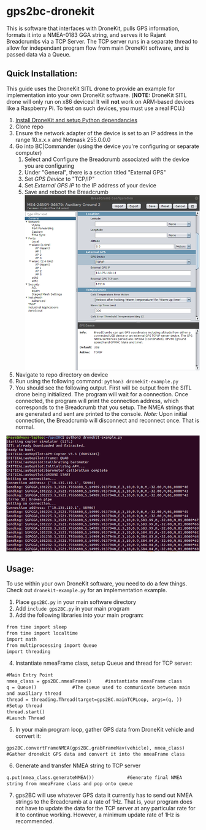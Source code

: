 # gps2bc-dronekit

This is software that interfaces with DroneKit, pulls GPS information, formats it into a NMEA-0183 GGA string, and serves it to Rajant Breadcrumbs via a TCP Server. The TCP server runs in a separate thread to allow for independant program flow from main DroneKit software, and is passed data via a Queue. 

## Quick Installation:
This guide uses the DroneKit SITL drone to provide an example for implementation into your own DroneKit software. (**NOTE:** DroneKit SITL drone will only run on x86 devices! It will **not** work on ARM-based devices like a Raspberry Pi. To test on such devices, you must use a real FCU.)
  1. [Install DroneKit and setup Python dependancies](https://dronekit-python.readthedocs.io/en/latest/guide/quick_start.html)
  1. Clone repo
  1. Ensure the network adapter of the device is set to an IP address in the range 10.x.x.x and Netmask 255.0.0.0
  1. Go into BC|Commander (using the device you're configuring or separate computer)
      1. Select and Configure the Breadcrumb associated with the device you are configuring
      1. Under "General", there is a section titled "External GPS"
      1. Set *GPS Device* to "TCP/IP"
      1. Set *External GPS IP* to the IP address of your device
      1. Save and reboot the Breadcrumb
      ![BC|Commander Config Screen](BCConfig.png)
  1. Navigate to repo directory on device
  1. Run using the following command: `python3 dronekit-example.py`
  1. You should see the following output. First will be output from the SITL drone being initialized. The program will wait for a connection. Once connected, the program will print the connection address, which corresponds to the Breadcrumb that you setup. The NMEA strings that are generated and sent are printed to the console. *Note:* Upon initial connection, the Breadcrumb will disconnect and reconnect once. That is normal.
  
![gps2BC Terminal Output](gps2BC_output.png) 
  
## Usage:
To use within your own DroneKit software, you need to do a few things. Check out `dronekit-example.py` for an implementation example.
  1. Place `gps2BC.py` in your main software directory
  1. Add `include gps2BC.py` in your main program
  1. Add the following libraries into your main program:
```
from time import sleep
from time import localtime
import math
from multiprocessing import Queue
import threading
```
  4. Instantiate nmeaFrame class, setup Queue and thread for TCP server:
```
#Main Entry Point
nmea_class = gps2BC.nmeaFrame()		#instantiate nmeaFrame class
q = Queue()				#The queue used to communicate between main and auxiliary thread
thread = threading.Thread(target=gps2BC.mainTCPLoop, args=(q, ))	#Setup thread
thread.start()                                                          #Launch Thread
```
  5. In your main program loop, gather GPS data from DroneKit vehicle and convert it:
```
gps2BC.convertFrameNMEA(gps2BC.grabFrameNav(vehicle), nmea_class)	#Gather dronekit GPS data and convert it into the nmeaFrame class
```
  6. Generate and transfer NMEA string to TCP server
```
q.put(nmea_class.generateNMEA())			#Generate final NMEA string from nmeaFrame class and pop onto queue
```
  7. gps2BC will use whatever GPS data it currently has to send out NMEA strings to the Breadcrumb at a rate of 1Hz. That is, your program does not have to update the data for the TCP server at any particular rate for it to continue working. However, a minimum update rate of 1Hz is recommended.
